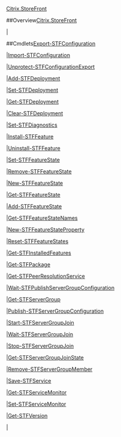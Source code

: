 [Citrix.StoreFront](Citrix.StoreFront)
##Overview[Citrix.StoreFront](Citrix.StoreFront)
|##Cmdlets[Export-STFConfiguration](Export-STFConfiguration)
|[Import-STFConfiguration](Import-STFConfiguration)
|[Unprotect-STFConfigurationExport](Unprotect-STFConfigurationExport)
|[Add-STFDeployment](Add-STFDeployment)
|[Set-STFDeployment](Set-STFDeployment)
|[Get-STFDeployment](Get-STFDeployment)
|[Clear-STFDeployment](Clear-STFDeployment)
|[Set-STFDiagnostics](Set-STFDiagnostics)
|[Install-STFFeature](Install-STFFeature)
|[Uninstall-STFFeature](Uninstall-STFFeature)
|[Set-STFFeatureState](Set-STFFeatureState)
|[Remove-STFFeatureState](Remove-STFFeatureState)
|[New-STFFeatureState](New-STFFeatureState)
|[Get-STFFeatureState](Get-STFFeatureState)
|[Add-STFFeatureState](Add-STFFeatureState)
|[Get-STFFeatureStateNames](Get-STFFeatureStateNames)
|[New-STFFeatureStateProperty](New-STFFeatureStateProperty)
|[Reset-STFFeatureStates](Reset-STFFeatureStates)
|[Get-STFInstalledFeatures](Get-STFInstalledFeatures)
|[Get-STFPackage](Get-STFPackage)
|[Get-STFPeerResolutionService](Get-STFPeerResolutionService)
|[Wait-STFPublishServerGroupConfiguration](Wait-STFPublishServerGroupConfiguration)
|[Get-STFServerGroup](Get-STFServerGroup)
|[Publish-STFServerGroupConfiguration](Publish-STFServerGroupConfiguration)
|[Start-STFServerGroupJoin](Start-STFServerGroupJoin)
|[Wait-STFServerGroupJoin](Wait-STFServerGroupJoin)
|[Stop-STFServerGroupJoin](Stop-STFServerGroupJoin)
|[Get-STFServerGroupJoinState](Get-STFServerGroupJoinState)
|[Remove-STFServerGroupMember](Remove-STFServerGroupMember)
|[Save-STFService](Save-STFService)
|[Get-STFServiceMonitor](Get-STFServiceMonitor)
|[Set-STFServiceMonitor](Set-STFServiceMonitor)
|[Get-STFVersion](Get-STFVersion)
|